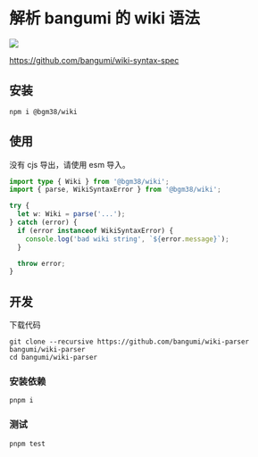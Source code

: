 # 解析 bangumi 的 wiki 语法

[![](https://img.shields.io/npm/v/@bgm38/wiki)](https://npmjs.com/package/@bgm38/wiki)

https://github.com/bangumi/wiki-syntax-spec

## 安装

```shell
npm i @bgm38/wiki
```

## 使用

没有 cjs 导出，请使用 esm 导入。

```typescript
import type { Wiki } from '@bgm38/wiki';
import { parse, WikiSyntaxError } from '@bgm38/wiki';

try {
  let w: Wiki = parse('...');
} catch (error) {
  if (error instanceof WikiSyntaxError) {
    console.log('bad wiki string', `${error.message}`);
  }

  throw error;
}
```

## 开发

下载代码

```shell
git clone --recursive https://github.com/bangumi/wiki-parser bangumi/wiki-parser
cd bangumi/wiki-parser
```

### 安装依赖

```shell
pnpm i
```

### 测试

```shell
pnpm test
```
